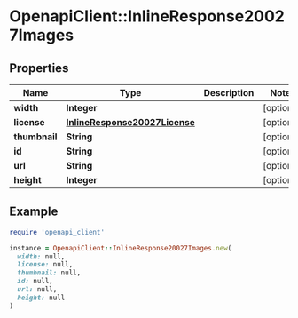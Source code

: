 # OpenapiClient::InlineResponse20027Images

## Properties

| Name | Type | Description | Notes |
| ---- | ---- | ----------- | ----- |
| **width** | **Integer** |  | [optional] |
| **license** | [**InlineResponse20027License**](InlineResponse20027License.md) |  | [optional] |
| **thumbnail** | **String** |  | [optional] |
| **id** | **String** |  | [optional] |
| **url** | **String** |  | [optional] |
| **height** | **Integer** |  | [optional] |

## Example

```ruby
require 'openapi_client'

instance = OpenapiClient::InlineResponse20027Images.new(
  width: null,
  license: null,
  thumbnail: null,
  id: null,
  url: null,
  height: null
)
```

